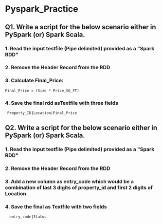 # Pyspark_Practice

## Q1. Write a script for the below scenario either in PySpark (or) Spark Scala. 

### 1. Read the input testfile (Pipe delimited) provided as a "Spark RDD" 

### 2. Remove the Header Record from the RDD

### 3. Calculate Final_Price:

    Final_Price = (Size * Price_SQ_FT)
    
### 4. Save the final rdd asTextfile with three fields

     Property_ID|Location|Final_Price
     

## Q2. Write a script for the below scenario either in PySpark (or) Spark Scala. 

### 1. Read the input testfile (Pipe delimited) provided as a "Spark RDD" 

### 2. Remove the Header Record from the RDD

### 3. Add a new column as entry_code which would be a combination of last 3 digits of property_id and first 2 digits of Location.

### 4. Save the final as Textfile with two fields

      entry_code|Status
